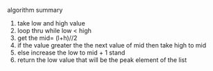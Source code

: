 algorithm summary
1. take low and high value
2. loop thru while low < high
3. get the mid= (l+h)//2
4. if the value greater the the next value of mid then take high to mid
5. else increase the low to mid + 1 stand
6. return the low value that will be the peak element of the list
